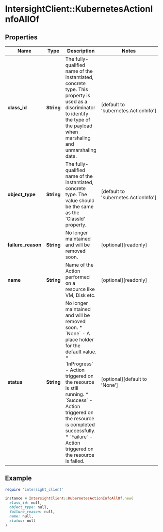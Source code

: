 # IntersightClient::KubernetesActionInfoAllOf

## Properties

| Name | Type | Description | Notes |
| ---- | ---- | ----------- | ----- |
| **class_id** | **String** | The fully-qualified name of the instantiated, concrete type. This property is used as a discriminator to identify the type of the payload when marshaling and unmarshaling data. | [default to &#39;kubernetes.ActionInfo&#39;] |
| **object_type** | **String** | The fully-qualified name of the instantiated, concrete type. The value should be the same as the &#39;ClassId&#39; property. | [default to &#39;kubernetes.ActionInfo&#39;] |
| **failure_reason** | **String** | No longer maintained and will be removed soon. | [optional][readonly] |
| **name** | **String** | Name of the Action performed on a resource like VM, Disk etc. | [optional][readonly] |
| **status** | **String** | No longer maintained and will be removed soon. * &#x60;None&#x60; - A place holder for the default value. * &#x60;InProgress&#x60; - Action triggered on the resource is still running. * &#x60;Success&#x60; - Action triggered on the resource is completed successfully. * &#x60;Failure&#x60; - Action triggered on the resource is failed. | [optional][default to &#39;None&#39;] |

## Example

```ruby
require 'intersight_client'

instance = IntersightClient::KubernetesActionInfoAllOf.new(
  class_id: null,
  object_type: null,
  failure_reason: null,
  name: null,
  status: null
)
```

